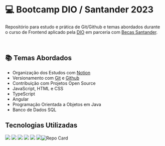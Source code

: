 <h1> 💻 Bootcamp DIO / Santander 2023  </h1>

Repositório para estudo e prática de Git/Github e temas abordados durante o curso de Frontend aplicado pela [DIO](https://www.dio.me/) em parceria com [Becas Santander](https://app.becas-santander.com/pt-BR/program/bolsas-santander-santander-bootcamp-2023).

<br>

<h2> 📚 Temas Abordados</h2>

* Organização dos Estudos com [Notion](https://www.notion.so/)
* Versionamento com [Git](https://git-scm.com/) e [Github](https://github.com/)
* Contribuição com Projetos Open Source
* JavaScript, HTML e CSS
* TypeScript
* Angular
* Programação Orientada a Objetos em Java
* Banco de Dados SQL



<h2> Tecnologias Utilizadas </h2>

<img src="https://img.shields.io/badge/Angular-DD0031?style=for-the-badge&logo=angular&logoColor=white">
<img src= "https://img.shields.io/badge/CSS3-1572B6?style=for-the-badge&logo=css3&logoColor=white">
<img src= "https://img.shields.io/badge/HTML5-E34F26?style=for-the-badge&logo=html5&logoColor=white">
<img src="https://img.shields.io/badge/JavaScript-323330?style=for-the-badge&logo=javascript&logoColor=F7DF1E">
<img src="https://img.shields.io/badge/java-%23ED8B00.svg?style=for-the-badge&logo=openjdk&logoColor=white">
<img src=">


<h2> 🎯 Projetos </h2>

[![Repo Card](https://github-readme-stats.vercel.app/api/pin/?username=lais-yamamoto&repo=dio-lab-open-source&bg_color=000&border_color=30A3DC&show_icons=true&icon_color=30A3DC&title_color=E94D5F&text_color=FFF)](https://github.com/lais-yamamoto/dio-lab-open-source)






